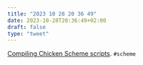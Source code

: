 ```yaml
---
title: "2023 10 28 20 36 49"
date: 2023-10-28T20:36:49+02:00
draft: false
type: "tweet"
---
```

[Compiling Chicken Scheme scripts](https://marache.net/post/chicken-scheme-thoughts.html). `#scheme`
